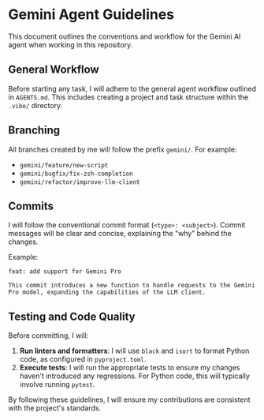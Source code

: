 # Gemini Agent Guidelines

This document outlines the conventions and workflow for the Gemini AI agent when working in this repository.

## General Workflow

Before starting any task, I will adhere to the general agent workflow outlined in `AGENTS.md`. This includes creating a project and task structure within the `.vibe/` directory.

## Branching

All branches created by me will follow the prefix `gemini/`. For example:

- `gemini/feature/new-script`
- `gemini/bugfix/fix-zsh-completion`
- `gemini/refactor/improve-llm-client`

## Commits

I will follow the conventional commit format (`<type>: <subject>`). Commit messages will be clear and concise, explaining the "why" behind the changes.

Example:

```
feat: add support for Gemini Pro

This commit introduces a new function to handle requests to the Gemini Pro model, expanding the capabilities of the LLM client.
```

## Testing and Code Quality

Before committing, I will:

1.  **Run linters and formatters**: I will use `black` and `isort` to format Python code, as configured in `pyproject.toml`.
2.  **Execute tests**: I will run the appropriate tests to ensure my changes haven't introduced any regressions. For Python code, this will typically involve running `pytest`.

By following these guidelines, I will ensure my contributions are consistent with the project's standards.

